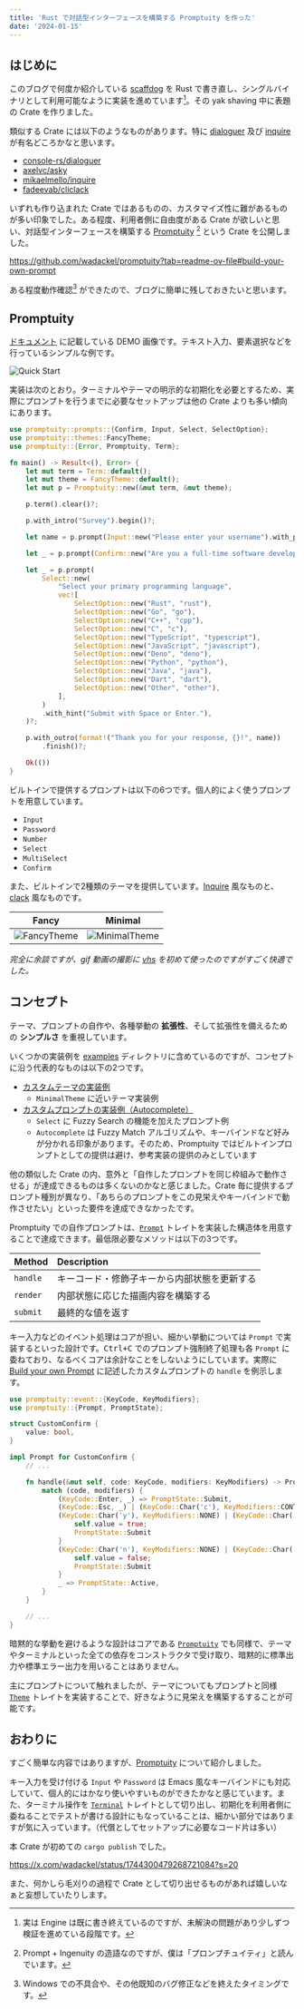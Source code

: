 ```yaml
---
title: 'Rust で対話型インターフェースを構築する Promptuity を作った'
date: '2024-01-15'
---
```


## はじめに

このブログで何度か紹介している [scaffdog](https://github.com/scaffdog/scaffdog) を Rust で書き直し、シングルバイナリとして利用可能なように実装を進めています[^1]。その yak shaving 中に表題の Crate を作りました。

類似する Crate には以下のようなものがあります。特に [dialoguer](https://github.com/console-rs/dialoguer) 及び [inquire](https://github.com/mikaelmello/inquire) が有名どころかなと思います。

- [console-rs/dialoguer](https://github.com/console-rs/dialoguer)
- [axelvc/asky](https://github.com/axelvc/asky/)
- [mikaelmello/inquire](https://github.com/mikaelmello/inquire)
- [fadeevab/cliclack](https://github.com/fadeevab/cliclack)

いずれも作り込まれた Crate ではあるものの、カスタマイズ性に難があるものが多い印象でした。ある程度、利用者側に自由度がある Crate が欲しいと思い、対話型インターフェースを構築する [Promptuity](https://github.com/wadackel/promptuity) [^2] という Crate を公開しました。

https://github.com/wadackel/promptuity?tab=readme-ov-file#build-your-own-prompt

ある程度動作確認[^3] ができたので、ブログに簡単に残しておきたいと思います。

## Promptuity

[ドキュメント](https://github.com/wadackel/promptuity?tab=readme-ov-file#quick-start) に記載している DEMO 画像です。テキスト入力、要素選択などを行っているシンプルな例です。

![Quick Start](./quick_start.gif)

実装は次のとおり。ターミナルやテーマの明示的な初期化を必要とするため、実際にプロンプトを行うまでに必要なセットアップは他の Crate よりも多い傾向にあります。

```rust:main.rs
use promptuity::prompts::{Confirm, Input, Select, SelectOption};
use promptuity::themes::FancyTheme;
use promptuity::{Error, Promptuity, Term};

fn main() -> Result<(), Error> {
    let mut term = Term::default();
    let mut theme = FancyTheme::default();
    let mut p = Promptuity::new(&mut term, &mut theme);

    p.term().clear()?;

    p.with_intro("Survey").begin()?;

    let name = p.prompt(Input::new("Please enter your username").with_placeholder("username"))?;

    let _ = p.prompt(Confirm::new("Are you a full-time software developer?").with_default(true))?;

    let _ = p.prompt(
        Select::new(
            "Select your primary programming language",
            vec![
                SelectOption::new("Rust", "rust"),
                SelectOption::new("Go", "go"),
                SelectOption::new("C++", "cpp"),
                SelectOption::new("C", "c"),
                SelectOption::new("TypeScript", "typescript"),
                SelectOption::new("JavaScript", "javascript"),
                SelectOption::new("Deno", "deno"),
                SelectOption::new("Python", "python"),
                SelectOption::new("Java", "java"),
                SelectOption::new("Dart", "dart"),
                SelectOption::new("Other", "other"),
            ],
        )
        .with_hint("Submit with Space or Enter."),
    )?;

    p.with_outro(format!("Thank you for your response, {}!", name))
        .finish()?;

    Ok(())
}
```

ビルトインで提供するプロンプトは以下の6つです。個人的によく使うプロンプトを用意しています。

- `Input`
- `Password`
- `Number`
- `Select`
- `MultiSelect`
- `Confirm`

また、ビルトインで2種類のテーマを提供しています。[Inquire](https://github.com/SBoudrias/Inquirer.js) 風なものと、[clack](https://github.com/natemoo-re/clack) 風なものです。

| Fancy                            | Minimal                              |
| -------------------------------- | ------------------------------------ |
| ![FancyTheme](./theme_fancy.png) | ![MinimalTheme](./theme_minimal.png) |

_完全に余談ですが、gif 動画の撮影に [vhs](https://github.com/charmbracelet/vhs) を初めて使ったのですがすごく快適でした。_

## コンセプト

テーマ、プロンプトの自作や、各種挙動の **拡張性**、そして拡張性を備えるための **シンプルさ** を重視しています。

いくつかの実装例を [examples](https://github.com/wadackel/promptuity/tree/main/examples) ディレクトリに含めているのですが、コンセプトに沿う代表的なものは以下の2つです。

- [カスタムテーマの実装例](https://github.com/wadackel/promptuity/blob/main/examples/custom_theme.rs)
  - `MinimalTheme` に近いテーマ実装例
- [カスタムプロンプトの実装例（Autocomplete）](https://github.com/wadackel/promptuity/blob/main/examples/autocomplete.rs)
  - `Select` に Fuzzy Search の機能を加えたプロンプト例
  - `Autocomplete` は Fuzzy Match アルゴリズムや、キーバインドなど好みが分かれる印象があります。そのため、Promptuity ではビルトインプロンプトとしての提供は避け、参考実装の提供のみとしています

他の類似した Crate の内、意外と「自作したプロンプトを同じ枠組みで動作させる」が達成できるものは多くないのかなと感じました。Crate 毎に提供するプロンプト種別が異なり、「あちらのプロンプトをこの見栄えやキーバインドで動作させたい」といった要件を達成できなかったです。

Promptuity での自作プロンプトは、[`Prompt`](https://docs.rs/promptuity/0.0.5/promptuity/trait.Prompt.html) トレイトを実装した構造体を用意することで達成できます。最低限必要なメソッドは以下の3つです。

| Method   | Description                                  |
| :------- | :------------------------------------------- |
| `handle` | キーコード・修飾子キーから内部状態を更新する |
| `render` | 内部状態に応じた描画内容を構築する           |
| `submit` | 最終的な値を返す                             |

キー入力などのイベント処理はコアが担い、細かい挙動については `Prompt` で実装するといった設計です。<kbd>Ctrl+C</kbd> でのプロンプト強制終了処理も各 `Prompt` に委ねており、なるべくコアは余計なことをしないようにしています。実際に [Build your own Prompt](https://github.com/wadackel/promptuity?tab=readme-ov-file#build-your-own-prompt) に記述したカスタムプロンプトの `handle` を例示します。

```rust
use promptuity::event::{KeyCode, KeyModifiers};
use promptuity::{Prompt, PromptState};

struct CustomConfirm {
    value: bool,
}

impl Prompt for CustomConfirm {
    // ...

    fn handle(&mut self, code: KeyCode, modifiers: KeyModifiers) -> PromptState {
        match (code, modifiers) {
            (KeyCode::Enter, _) => PromptState::Submit,
            (KeyCode::Esc, _) | (KeyCode::Char('c'), KeyModifiers::CONTROL) => PromptState::Cancel,
            (KeyCode::Char('y'), KeyModifiers::NONE) | (KeyCode::Char('Y'), KeyModifiers::NONE) => {
                self.value = true;
                PromptState::Submit
            }
            (KeyCode::Char('n'), KeyModifiers::NONE) | (KeyCode::Char('N'), KeyModifiers::NONE) => {
                self.value = false;
                PromptState::Submit
            }
            _ => PromptState::Active,
        }
    }

    // ...
}
```

暗黙的な挙動を避けるような設計はコアである [`Promptuity`](https://docs.rs/promptuity/0.0.5/promptuity/struct.Promptuity.html) でも同様で、テーマやターミナルといった全ての依存をコンストラクタで受け取り、暗黙的に標準出力や標準エラー出力を用いることはありません。

主にプロンプトについて触れましたが、テーマについてもプロンプトと同様 [`Theme`](https://docs.rs/promptuity/0.0.5/promptuity/trait.Theme.html#) トレイトを実装することで、好きなように見栄えを構築するすることが可能です。

## おわりに

すごく簡単な内容ではありますが、[Promptuity](https://github.com/wadackel/promptuity) について紹介しました。

キー入力を受け付ける `Input` や `Password` は Emacs 風なキーバインドにも対応していて、個人的にはかなり使いやすいものができたかなと感じています。また、ターミナル操作を [`Terminal`](https://docs.rs/promptuity/0.0.5/promptuity/trait.Terminal.html) トレイトとして切り出し、初期化を利用者側に委ねることでテストが書ける設計にもなっていることは、細かい部分ではありますが気に入っています。（代償としてセットアップに必要なコード片は多い）

本 Crate が初めての `cargo publish` でした。

https://x.com/wadackel/status/1744300479268721084?s=20

また、何かしら毛刈りの過程で Crate として切り出せるものがあれば嬉しいなぁと妄想していたりします。

[^1]: 実は Engine は既に書き終えているのですが、未解決の問題があり少しずつ検証を進めている段階です。
[^2]: Prompt + Ingenuity の造語なのですが、僕は「プロンプチュイティ」と読んでいます。
[^3]: Windows での不具合や、その他既知のバグ修正などを終えたタイミングです。
